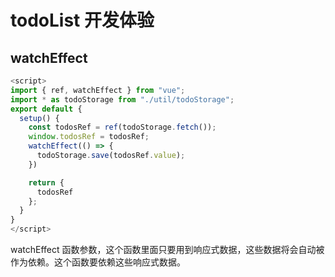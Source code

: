 # todoList 开发体验

## watchEffect

```js
<script>
import { ref, watchEffect } from "vue";
import * as todoStorage from "./util/todoStorage";
export default {
  setup() {
    const todosRef = ref(todoStorage.fetch());
    window.todosRef = todosRef;
    watchEffect(() => {
      todoStorage.save(todosRef.value);
    })

    return {
      todosRef
    };
  }
}
</script>
```

watchEffect 函数参数，这个函数里面只要用到响应式数据，这些数据将会自动被作为依赖。这个函数要依赖这些响应式数据。